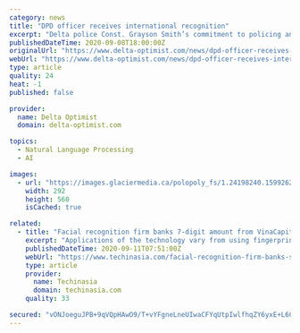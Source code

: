 ```yaml
---
category: news
title: "DPD officer receives international recognition"
excerpt: "Delta police Const. Grayson Smith’s commitment to policing and community involvement has resulted in the awarding of an international honour. Smith was recently selected as a Top 40 under 40 . . ."
publishedDateTime: 2020-09-08T18:00:00Z
originalUrl: "https://www.delta-optimist.com/news/dpd-officer-receives-international-recognition-1.24198238"
webUrl: "https://www.delta-optimist.com/news/dpd-officer-receives-international-recognition-1.24198238"
type: article
quality: 24
heat: -1
published: false

provider:
  name: Delta Optimist
  domain: delta-optimist.com

topics:
  - Natural Language Processing
  - AI

images:
  - url: "https://images.glaciermedia.ca/polopoly_fs/1.24198240.1599262253!/fileImage/httpImage/image.jpg_gen/derivatives/facebookogimage_292_560/grayson-smith.jpg"
    width: 292
    height: 560
    isCached: true

related:
  - title: "Facial recognition firm banks 7-digit amount from VinaCapital, InterVest"
    excerpt: "Applications of the technology vary from using fingerprint scanning technology to identify and authenticate customers to voice recognition for customer service calls. AD. Remove this ad space by subscribing. Support independent journalism. Based out of Ho ..."
    publishedDateTime: 2020-09-11T07:51:00Z
    webUrl: "https://www.techinasia.com/facial-recognition-firm-banks-sevendigit-amount-vinacapital-intervest?ref=recommender-656003"
    type: article
    provider:
      name: Techinasia
      domain: techinasia.com
    quality: 33

secured: "vONJoeguJPB+9qVQpHAwO9/T+vYFgneLneUIwaCFYqUtpIwlfhqZY6yxE+L6C8vJclSZEjJoA2hHxu11icKSDmarBpuWW43SEaQa38Un3cnJbE+QDLyWWrlivUIy21kxumM8scNFo0pguEphjXv7+K/wqJIvYRNKCGmqJhWrOgf8JD174ZK1MiQVJkfLC1pyto7FvRupTI3l0u77ODjMqlWiwU/3NBlqV1hz8S/AHr3JAt2Gg13DyWYq+hINf0pIELdP8nVf7VFYejbo3lTvSA+YQSLuE+5uSWgGiH05/dVLPHwWCthix0Z8e+v6b/FkpMT7/oCqTsbtrpG8UIR1GNbEHIh5GWqz9Ol1fjKGrjU=;gkZkeIN3BA3MX9+n71zfKQ=="
---
```


